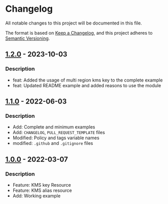 # Changelog
All notable changes to this project will be documented in this file.

The format is based on [Keep a Changelog](https://keepachangelog.com/en/1.0.0/),
and this project adheres to [Semantic Versioning](https://semver.org/spec/v2.0.0.html).

## [1.2.0] - 2023-10-03
### Description
- feat: Added the usage of multi region kms key to the complete example
- feat: Updated README example and added reasons to use the module

## [1.1.0] - 2022-06-03
### Description
- Add: Complete and minimum examples
- Add: `CHANGELOG`, `PULL_REQUEST_TEMPLATE` files
- Modified: Policy and tags variable names
- modified: `.github` and `.gitignore` files

## [1.0.0] - 2022-03-07
### Description
- Feature: KMS key Resource
- Feature: KMS alias resource
- Add: Working example

[Unreleased]: https://github.com/boldlink/terraform-aws-kms/compare/1.2.0...HEAD

[1.2.0]: https://github.com/boldlink/terraform-aws-kms/releases/tag/1.2.0
[1.1.0]: https://github.com/boldlink/terraform-aws-kms/releases/tag/1.1.0
[1.0.0]: https://github.com/boldlink/terraform-aws-kms/releases/tag/1.0.0

